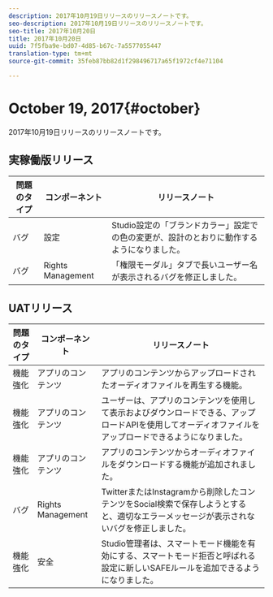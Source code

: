 ```yaml
---
description: 2017年10月19日リリースのリリースノートです。
seo-description: 2017年10月19日リリースのリリースノートです。
seo-title: 2017年10月20日
title: 2017年10月20日
uuid: 7f5fba9e-bd07-4d85-b67c-7a5577055447
translation-type: tm+mt
source-git-commit: 35feb87bb82d1f298496717a65f1972cf4e71104

---
```



# October 19, 2017{#october}

2017年10月19日リリースのリリースノートです。

## 実稼働版リリース

| **問題のタイプ** | **コンポーネント** | **リリースノート** |
|---|---|---|
| バグ | 設定 | Studio設定の「ブランドカラー」設定での色の変更が、設計のとおりに動作するようになりました。 |
| バグ | Rights Management | 「権限モーダル」タブで長いユーザー名が表示されるバグを修正しました。 |

## UATリリース

| **問題のタイプ** | **コンポーネント** | **リリースノート** |
|---|---|---|
| 機能強化 | アプリのコンテンツ | アプリのコンテンツからアップロードされたオーディオファイルを再生する機能。 |
| 機能強化 | アプリのコンテンツ | ユーザーは、アプリのコンテンツを使用して表示およびダウンロードできる、アップロードAPIを使用してオーディオファイルをアップロードできるようになりました。 |
| 機能強化 | アプリのコンテンツ | アプリのコンテンツからオーディオファイルをダウンロードする機能が追加されました。 |
| バグ | Rights Management | TwitterまたはInstagramから削除したコンテンツをSocial検索で保存しようとすると、適切なエラーメッセージが表示されないバグを修正しました。 |
| 機能強化 | 安全 | Studio管理者は、スマートモード機能を有効にする、スマートモード拒否と呼ばれる設定に新しいSAFEルールを追加できるようになりました。 |

